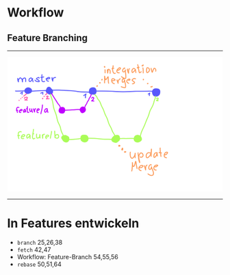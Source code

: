 # Workflow
## Feature Branching
---

![Feature-Branching](workflow-feature-branching.png)

---

# In Features entwickeln


 * `branch` 25,26,38
 * `fetch` 42,47
 * Workflow: Feature-Branch 54,55,56
 * `rebase` 50,51,64

